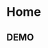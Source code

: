 # Home 

## DEMO

<Test></Test> 

<Demo></Demo>

<Code>
<Temp></Temp>
</Code>

<script>
import Demo from '~comps/button/demo/demo';
import Test from './.vuepress/test.md';
import Temp from '~comps/popconfirm/demo/basic';
export default {
    components: {
        Demo,
        Test,
        Temp,
    },
    created(){
        console.log(this);
    }
}
</script>

